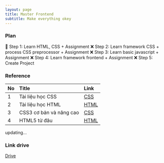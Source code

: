 ```yaml
---
layout: page
title: Master Frontend
subtitle: Make everything okey
---
```


### Plan

:large_blue_circle: Step 1: Learn HTML, CSS + Assignment
:x: Step 2: Learn framework CSS + process CSS preprocessor + Assignment
:x: Step 3: Learn basic javascript + Assignment
:x: Step 4: Learn framework frontend + Assignment
:x: Step 5: Create Project

### Reference

| No   | Title                   | Link                                               |
| :--- | :---------------------- | :------------------------------------------------- |
| 1    | Tài liệu học CSS        | [CSS](https://www.w3schools.com/css/)              |
| 2    | Tài liệu học HTML       | [HTML](https://www.w3schools.com/html/default.asp) |
| 3    | CSS3 cơ bản và nâng cao | [CSS](https://mshare.io/file/hw3dTq)               |
| 4    | HTML5 từ đâu            | [HTML](https://mshare.io/file/vXwPWNg)             |

updating...

### Link drive

[Drive](https://drive.google.com/drive/u/0/folders/0ADbsjJ5nQn7oUk9PVA)